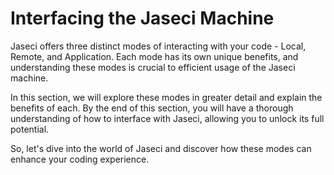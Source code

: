 # Interfacing the Jaseci Machine

Jaseci offers three distinct modes of interacting with your code - Local, Remote, and Application. Each mode has its own unique benefits, and understanding these modes is crucial to efficient usage of the Jaseci machine.

In this section, we will explore these modes in greater detail and explain the benefits of each. By the end of this section, you will have a thorough understanding of how to interface with Jaseci, allowing you to unlock its full potential.

So, let's dive into the world of Jaseci and discover how these modes can enhance your coding experience.